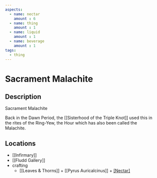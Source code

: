 ```yaml
---
aspects: 
  - name: nectar
    amount : 6
  - name: thing
    amount : 1
  - name: liquid
    amount : 1
  - name: beverage
    amount : 1
tags:
  - thing
---
```


# Sacrament Malachite

## Description
Sacrament Malachite

Back in the Dawn Period, the [[Sisterhood of the Triple Knot]] used this in the rites of the Ring-Yew, the Hour which has also been called the Malachite.
## Locations
- [[Infirmary]]
- [[Fludd Gallery]]
- crafting
	- [[Leaves & Thorns]] + [[Pyrus Auricalcinus]] + [[Nectar]](15)
